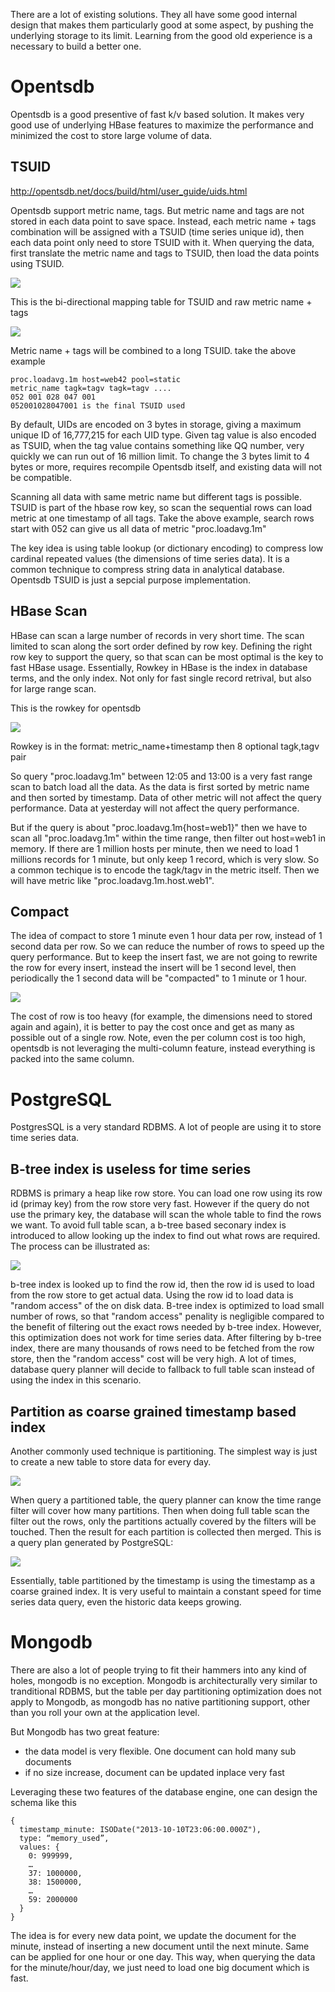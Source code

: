 There are a lot of existing solutions. They all have some good internal design that makes them particularly good at some aspect, by pushing the underlying storage to its limit. Learning from the good old experience is a necessary to build a better one.

# Opentsdb

Opentsdb is a good presentive of fast k/v based solution. It makes very good use of underlying HBase features to maximize the performance and minimized the cost to store large volume of data.

## TSUID

http://opentsdb.net/docs/build/html/user_guide/uids.html

Opentsdb support metric name, tags. But metric name and tags are not stored in each data point to save space. Instead, each metric name + tags combination will be assigned with a TSUID (time series unique id), then each data point only need to store TSUID with it. When querying the data, first translate the metric name and tags to TSUID, then load the data points using TSUID.

![](opentsdb-tsuid-mapping.jpg)

This is the bi-directional mapping table for TSUID and raw metric name + tags

![](opentsdb-tsuid.jpg)

Metric name + tags will be combined to a long TSUID. take the above example

```
proc.loadavg.1m host=web42 pool=static
metric_name tagk=tagv tagk=tagv ....
052 001 028 047 001
052001028047001 is the final TSUID used
```

By default, UIDs are encoded on 3 bytes in storage, giving a maximum unique ID of 16,777,215 for each UID type. Given tag value is also encoded as TSUID, when the tag value contains something like QQ number, very quickly we can run out of 16 million limit. To change the 3 bytes limit to 4 bytes or more, requires recompile Opentsdb itself, and existing data will not be compatible.

Scanning all data with same metric name but different tags is possible. TSUID is part of the hbase row key, so scan the sequential rows can load metric at one timestamp of all tags. Take the above example, search rows start with 052 can give us all data of metric "proc.loadavg.1m"

The key idea is using table lookup (or dictionary encoding) to compress low cardinal repeated values (the dimensions of time series data). It is a common technique to compress string data in analytical database. Opentsdb TSUID is just a sepcial purpose implementation.

## HBase Scan

HBase can scan a large number of records in very short time. The scan limited to scan along the sort order defined by row key. Defining the right row key to support the query, so that scan can be most optimal is the key to fast HBase usage. Essentially, Rowkey in HBase is the index in database terms, and the only index. Not only for fast single record retrival, but also for large range scan.

This is the rowkey for opentsdb

![](opentsdb-scan.jpg)

Rowkey is in the format: metric_name+timestamp then 8 optional tagk,tagv pair

So query "proc.loadavg.1m" between 12:05 and 13:00 is a very fast range scan to batch load all the data. As the data is first sorted by metric name and then sorted by timestamp. Data of other metric will not affect the query performance. Data at yesterday will not affect the query performance.

But if the query is about "proc.loadavg.1m{host=web1}" then we have to scan all "proc.loadavg.1m" within the time range, then filter out host=web1 in memory. If there are 1 million hosts per minute, then we need to load 1 millions records for 1 minute, but only keep 1 record, which is very slow. So a common techique is to encode the tagk/tagv in the metric itself. Then we will have metric like "proc.loadavg.1m.host.web1".

## Compact

The idea of compact to store 1 minute even 1 hour data per row, instead of 1 second data per row. So we can reduce the number of rows to speed up the query performance. But to keep the insert fast, we are not going to rewrite the row for every insert, instead the insert will be 1 second level, then periodically the 1 second data will be "compacted" to 1 minute or 1 hour.

![](opentsdb-compact.png)

The cost of row is too heavy (for example, the dimensions need to stored again and again), it is better to pay the cost once and get as many as possible out of a single row. Note, even the per column cost is too high, opentsdb is not leveraging the multi-column feature, instead everything is packed into the same column.

# PostgreSQL

PostgresSQL is a very standard RDBMS. A lot of people are using it to store time series data.

## B-tree index is useless for time series

RDBMS is primary a heap like row store. You can load one row using its row id (primay key) from the row store very fast. However if the query do not use the primary key, the database will scan the whole table to find the rows we want. To avoid full table scan, a b-tree based seconary index is introduced to allow looking up the index to find out what rows are required. The process can be illustrated as:

![](rdbms-index.png)

b-tree index is looked up to find the row id, then the row id is used to load from the row store to get actual data. Using the row id to load data is "random access" of the on disk data. B-tree index is optimized to load small number of rows, so that "random access" penality is negligible compared to the benefit of filtering out the exact rows needed by b-tree index. However, this optimization does not work for time series data. After filtering by b-tree index, there are many  thousands of rows need to be fetched from the row store, then the "random access" cost will be very high. A lot of times, database query planner will decide to fallback to full table scan instead of using the index in this scenario.

## Partition as coarse grained timestamp based index

Another commonly used technique is partitioning. The simplest way is just to create a new table to store data for every day.

![](partition-table-per-day.png)

When query a partitioned table, the query planner can know the time range filter will cover how many partitions. Then when doing full table scan the filter out the rows, only the partitions actually covered by the filters will be touched. Then the result for each partition is collected then merged. This is a query plan generated by PostgreSQL:

![](partition-table-query-plan.png)

Essentially, table partitioned by the timestamp is using the timestamp as a coarse grained index. It is very useful to maintain a constant speed for time series data query, even the historic data keeps growing.

# Mongodb

There are also a lot of people trying to fit their hammers into any kind of holes, mongodb is no exception. Mongodb is architecturally very similar to tranditional RDBMS, but the table per day partitioning optimization does not apply to Mongodb, as mongodb has no native partitioning support, other than you roll your own at the application level.

But Mongodb has two great feature:

* the data model is very flexible. One document can hold many sub documents
* if no size increase, document can be updated inplace very fast

Leveraging these two features of the database engine, one can design the schema like this

```
{
  timestamp_minute: ISODate("2013-10-10T23:06:00.000Z"),
  type: “memory_used”,
  values: {
    0: 999999,
    …  
    37: 1000000,
    38: 1500000,
    … 
    59: 2000000
  }
}
```
The idea is for every new data point, we update the document for the minute, instead of inserting a new document until the next minute. Same can be applied for one hour or one day. This way, when querying the data for the minute/hour/day, we just need to load one big document which is fast.
